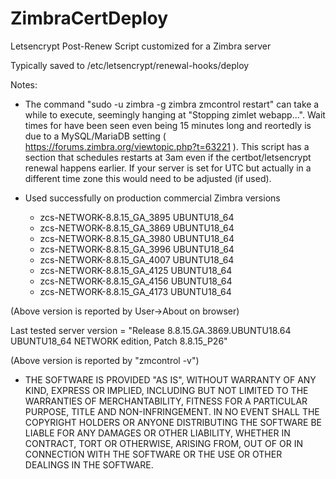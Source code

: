 # ZimbraCertDeploy
Letsencrypt Post-Renew Script customized for a Zimbra server

Typically saved to /etc/letsencrypt/renewal-hooks/deploy

Notes:


* The command "sudo -u zimbra -g zimbra zmcontrol restart" can take a while to execute, seemingly hanging at "Stopping zimlet webapp...". Wait times for have been seen even being 15 minutes long and reortedly is due to a MySQL/MariaDB setting ( https://forums.zimbra.org/viewtopic.php?t=63221 ). This script has a section that schedules restarts at 3am even if the certbot/letsencrypt renewal happens earlier.  If your server is set for UTC but actually in a different time zone this would need to be adjusted (if used).

* Used successfully on production commercial Zimbra versions 
  * zcs-NETWORK-8.8.15_GA_3895 UBUNTU18_64
  * zcs-NETWORK-8.8.15_GA_3869 UBUNTU18_64
  * zcs-NETWORK-8.8.15_GA_3980 UBUNTU18_64
  * zcs-NETWORK-8.8.15_GA_3996 UBUNTU18_64
  * zcs-NETWORK-8.8.15_GA_4007 UBUNTU18_64
  * zcs-NETWORK-8.8.15_GA_4125 UBUNTU18_64
  * zcs-NETWORK-8.8.15_GA_4156 UBUNTU18_64
  * zcs-NETWORK-8.8.15_GA_4173 UBUNTU18_64

(Above version is reported by User->About on browser)

Last tested server version = "Release 8.8.15.GA.3869.UBUNTU18.64 UBUNTU18_64 NETWORK edition, Patch 8.8.15_P26"

(Above version is reported by "zmcontrol -v")

* THE SOFTWARE IS PROVIDED "AS IS", WITHOUT WARRANTY OF ANY KIND, EXPRESS OR IMPLIED, INCLUDING BUT NOT LIMITED TO THE WARRANTIES OF MERCHANTABILITY, FITNESS FOR A PARTICULAR PURPOSE, TITLE AND NON-INFRINGEMENT. IN NO EVENT SHALL THE COPYRIGHT HOLDERS OR ANYONE DISTRIBUTING THE SOFTWARE BE LIABLE FOR ANY DAMAGES OR OTHER LIABILITY, WHETHER IN CONTRACT, TORT OR OTHERWISE, ARISING FROM, OUT OF OR IN CONNECTION WITH THE SOFTWARE OR THE USE OR OTHER DEALINGS IN THE SOFTWARE.
